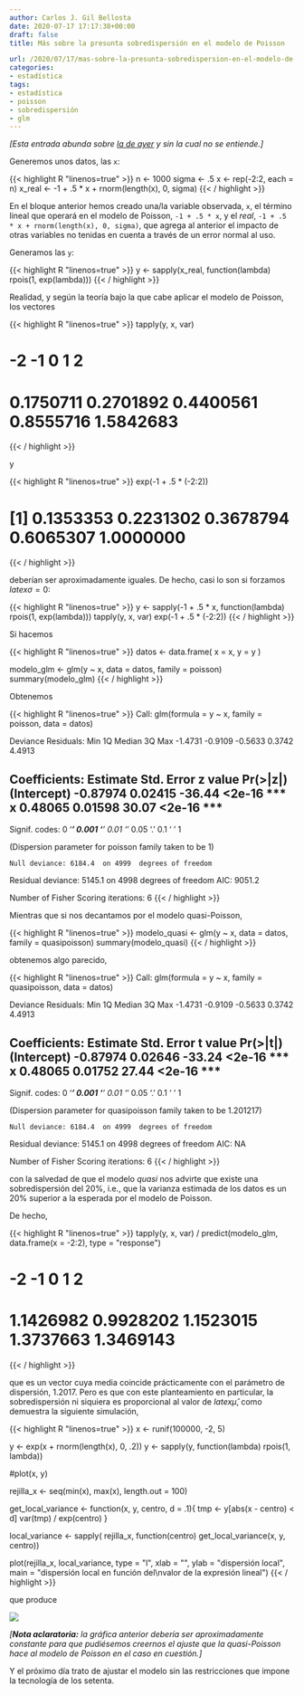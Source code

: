 ```yaml
---
author: Carlos J. Gil Bellosta
date: 2020-07-17 17:17:38+00:00
draft: false
title: Más sobre la presunta sobredispersión en el modelo de Poisson

url: /2020/07/17/mas-sobre-la-presunta-sobredispersion-en-el-modelo-de-poisson/
categories:
- estadística
tags:
- estadística
- poisson
- sobredispersión
- glm
---
```


_[Esta entrada abunda sobre [la de ayer](https://www.datanalytics.com/2020/07/16/no-tus-datos-no-tienen-sobredispersion-es-que-el-gato-de-nelder-se-ha-merendado-la-epsilon/) y sin la cual no se entiende.]_

Generemos unos datos, las `x`:

{{< highlight R "linenos=true" >}}
n <- 1000
sigma <- .5
x <- rep(-2:2, each = n)
x_real <- -1 + .5 * x + rnorm(length(x), 0, sigma)
{{< / highlight >}}

En el bloque anterior hemos creado una/la variable observada, `x`, el término lineal que operará en el modelo de Poisson, `-1 + .5 * x`, y el _real_, `-1 + .5 * x + rnorm(length(x), 0, sigma)`, que agrega al anterior el impacto de otras variables no tenidas en cuenta a través de un error normal al uso.

Generamos las `y`:

{{< highlight R "linenos=true" >}}
y <- sapply(x_real, function(lambda) rpois(1, exp(lambda)))
{{< / highlight >}}

Realidad, y según la teoría bajo la que cabe aplicar el modelo de Poisson, los vectores

{{< highlight R "linenos=true" >}}
tapply(y, x, var)
#        -2        -1         0         1         2
# 0.1750711 0.2701892 0.4400561 0.8555716 1.5842683
{{< / highlight >}}

y

{{< highlight R "linenos=true" >}}
exp(-1 + .5 * (-2:2))
# [1] 0.1353353 0.2231302 0.3678794 0.6065307 1.0000000
{{< / highlight >}}

deberían ser aproximadamente iguales. De hecho, casi lo son si forzamos $latex \sigma = 0$:

{{< highlight R "linenos=true" >}}
y <- sapply(-1 + .5 * x, function(lambda) rpois(1, exp(lambda)))
tapply(y, x, var)
exp(-1 + .5 * (-2:2))
{{< / highlight >}}

Si hacemos

{{< highlight R "linenos=true" >}}
datos <- data.frame(
    x = x,
    y = y
)

modelo_glm <- glm(y ~ x, data = datos, family = poisson)
summary(modelo_glm)
{{< / highlight >}}

Obtenemos

{{< highlight R "linenos=true" >}}
Call:
glm(formula = y ~ x, family = poisson, data = datos)

Deviance Residuals:
    Min       1Q   Median       3Q      Max
-1.4731  -0.9109  -0.5633   0.3742   4.4913

Coefficients:
            Estimate Std. Error z value Pr(>|z|)
(Intercept) -0.87974    0.02415  -36.44   <2e-16 ***
x            0.48065    0.01598   30.07   <2e-16 ***
---
Signif. codes:  0 ‘***’ 0.001 ‘**’ 0.01 ‘*’ 0.05 ‘.’ 0.1 ‘ ’ 1

(Dispersion parameter for poisson family taken to be 1)

    Null deviance: 6184.4  on 4999  degrees of freedom
Residual deviance: 5145.1  on 4998  degrees of freedom
AIC: 9051.2

Number of Fisher Scoring iterations: 6
{{< / highlight >}}

Mientras que si nos decantamos por el modelo quasi-Poisson,

{{< highlight R "linenos=true" >}}
modelo_quasi <- glm(y ~ x, data = datos, family = quasipoisson)
summary(modelo_quasi)
{{< / highlight >}}

obtenemos algo parecido,

{{< highlight R "linenos=true" >}}
Call:
glm(formula = y ~ x, family = quasipoisson, data = datos)

Deviance Residuals:
    Min       1Q   Median       3Q      Max
-1.4731  -0.9109  -0.5633   0.3742   4.4913

Coefficients:
            Estimate Std. Error t value Pr(>|t|)
(Intercept) -0.87974    0.02646  -33.24   <2e-16 ***
x            0.48065    0.01752   27.44   <2e-16 ***
---
Signif. codes:  0 ‘***’ 0.001 ‘**’ 0.01 ‘*’ 0.05 ‘.’ 0.1 ‘ ’ 1

(Dispersion parameter for quasipoisson family taken to be 1.201217)

    Null deviance: 6184.4  on 4999  degrees of freedom
Residual deviance: 5145.1  on 4998  degrees of freedom
AIC: NA

Number of Fisher Scoring iterations: 6
{{< / highlight >}}

con la salvedad de que el modelo _quasi_ nos advirte que existe una sobredispersión del 20%, i.e., que la varianza estimada de los datos es un 20% superior a la esperada por el modelo de Poisson.

De hecho,

{{< highlight R "linenos=true" >}}
tapply(y, x, var) / predict(modelo_glm, data.frame(x = -2:2), type = "response")
#        -2        -1         0         1         2
# 1.1426982 0.9928202 1.1523015 1.3737663 1.3469143
{{< / highlight >}}

que es un vector cuya media coincide prácticamente con el parámetro de dispersión, 1.2017. Pero es que con este planteamiento en particular, la sobredispersión ni siquiera es proporcional al valor de $latex \hat{\mu}$, como demuestra la siguiente simulación,

{{< highlight R "linenos=true" >}}
x <- runif(100000, -2, 5)

y <- exp(x + rnorm(length(x), 0, .2))
y <- sapply(y, function(lambda) rpois(1, lambda))

#plot(x, y)

rejilla_x <- seq(min(x), max(x), length.out = 100)

get_local_variance <- function(x, y, centro, d = .1){
    tmp <- y[abs(x - centro) < d]
    var(tmp) / exp(centro)
}

local_variance <- sapply(
    rejilla_x,
    function(centro) get_local_variance(x, y, centro))

plot(rejilla_x, local_variance, type = "l",
        xlab = "", ylab = "dispersión local",
        main = "dispersión local en función del\nvalor de la expresión lineal")
{{< / highlight >}}

que produce

![](/wp-uploads/2020/07/dispersion_local.png)

_[**Nota aclaratoria:** la gráfica anterior debería ser aproximadamente constante para que pudiésemos creernos el ajuste que la quasi-Poisson hace al modelo de Poisson en el caso en cuestión.]_

Y el próximo día trato de ajustar el modelo sin las restricciones que impone la tecnología de los setenta.